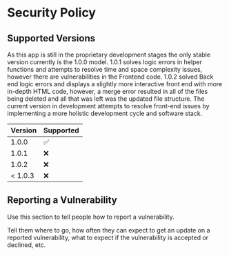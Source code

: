 # Security Policy

## Supported Versions

As this app is still in the proprietary development stages the only stable version currently is the 1.0.0 model.
1.0.1 solves logic errors in helper functions and attempts to resolve time and space complexity issues, however there are
vulnerabilities in the Frontend code.
1.0.2 solved Back end logic errors and displays a slightly more interactive front end with more in-depth HTML code, however,
a merge error resulted in all of the files being deleted and all that was left was the updated file structure.
The current version in development attempts to resolve front-end issues by implementing a more holistic development cycle and software stack.

| Version | Supported          |
| ------- | ------------------ |
| 1.0.0  | :white_check_mark: |
| 1.0.1  | :x:                |
| 1.0.2  | :x: |
| < 1.0.3  | :x:                |

## Reporting a Vulnerability

Use this section to tell people how to report a vulnerability.

Tell them where to go, how often they can expect to get an update on a
reported vulnerability, what to expect if the vulnerability is accepted or
declined, etc.
